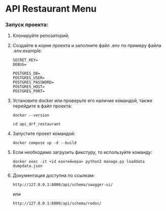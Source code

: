 # API Restaurant Menu

<h3>Запуск проекта:</h3>

1. Клонируйте репозиторий;
2. Создайте в корне проекта и заполните файл .env по примеру файла .env.example:

    ```
    SECRET_KEY=
    DEBUG=
    
    POSTGRES_DB=
    POSTGRES_USER=
    POSTGRES_PASSWORD=
    POSTGRES_HOST=
    POSTGRES_PORT=
    ```
3. Установите docker или проверьте его наличие командой, также перейдите в файл проекта:

   ```
   docker --version
   ```
   ```
   cd api_drf_restaurant
   ```
4. Запустите проект командой:

   ```
   docker compose up -d --build
   ```

5. Если необходимо загрузить фикстуру, то используйте команду:
   ```
   docker exec -it <id контейнера> python3 manage.py loaddata dumpdata.json 
   ```

6. Документация доступна по ссылкам:
    ```
    http://127.0.0.1:8000/api/schema/swagger-ui/
    ```
   или
    ```
    http://127.0.0.1:8000/api/schema/redoc/
    ```